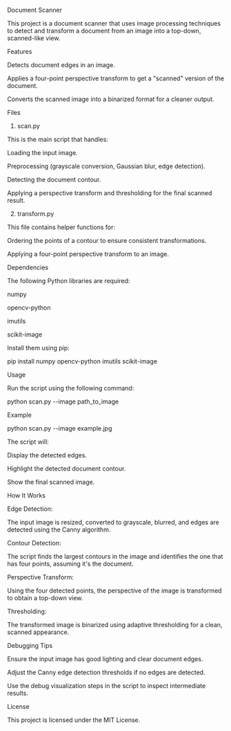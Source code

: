 Document Scanner

This project is a document scanner that uses image processing techniques to detect and transform a document from an image into a top-down, scanned-like view.

Features

Detects document edges in an image.

Applies a four-point perspective transform to get a "scanned" version of the document.

Converts the scanned image into a binarized format for a cleaner output.

Files

1. scan.py

This is the main script that handles:

Loading the input image.

Preprocessing (grayscale conversion, Gaussian blur, edge detection).

Detecting the document contour.

Applying a perspective transform and thresholding for the final scanned result.

2. transform.py

This file contains helper functions for:

Ordering the points of a contour to ensure consistent transformations.

Applying a four-point perspective transform to an image.

Dependencies

The following Python libraries are required:

numpy

opencv-python

imutils

scikit-image

Install them using pip:

pip install numpy opencv-python imutils scikit-image

Usage

Run the script using the following command:

python scan.py --image path_to_image

Example

python scan.py --image example.jpg

The script will:

Display the detected edges.

Highlight the detected document contour.

Show the final scanned image.

How It Works

Edge Detection:

The input image is resized, converted to grayscale, blurred, and edges are detected using the Canny algorithm.

Contour Detection:

The script finds the largest contours in the image and identifies the one that has four points, assuming it's the document.

Perspective Transform:

Using the four detected points, the perspective of the image is transformed to obtain a top-down view.

Thresholding:

The transformed image is binarized using adaptive thresholding for a clean, scanned appearance.

Debugging Tips

Ensure the input image has good lighting and clear document edges.

Adjust the Canny edge detection thresholds if no edges are detected.

Use the debug visualization steps in the script to inspect intermediate results.


License

This project is licensed under the MIT License.
